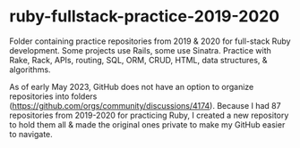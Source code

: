 # ruby-fullstack-practice-2019-2020
Folder containing practice repositories from 2019 &amp; 2020 for full-stack Ruby development. Some projects use Rails, some use Sinatra. Practice with Rake, Rack, APIs, routing, SQL, ORM, CRUD, HTML, data structures, &amp; algorithms.

As of early May 2023, GitHub does not have an option to organize repositories into folders (https://github.com/orgs/community/discussions/4174). Because I had 87 repositories from 2019-2020 for practicing Ruby, I created a new repository to hold them all & made the original ones private to make my GitHub easier to navigate.
